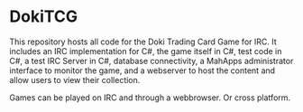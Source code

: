 DokiTCG
=======
This repository hosts all code for the Doki Trading Card Game for IRC. It includes an IRC implementation for C#, the game itself in C#, test code in C#, a test IRC Server in C#, database connectivity, a MahApps administrator interface to monitor the game, and a webserver to host the content and allow users to view their collection.

Games can be played on IRC and through a webbrowser. Or cross platform.
